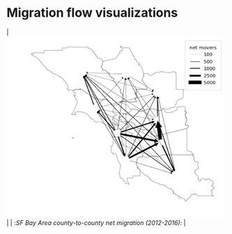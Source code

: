 # Migration flow visualizations

| ![](/images/sfbay_net_migration.png) |
| :*SF Bay Area county-to-county net migration (2012-2016)*: |

